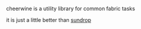 cheerwine is a utility library for common fabric tasks

it is just a little better than [sundrop](https://github.com/sunlightlabs/sundrop)

